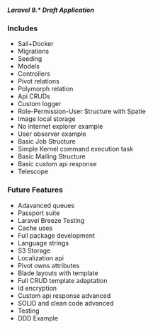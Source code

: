 ##### Laravel 9.* Draft Application

### Includes
* Sail+Docker
* Migrations
* Seeding
* Models
* Controllers
* Pivot relations
* Polymorph relation
* Api CRUDs
* Custom logger
* Role-Permission-User Structure with Spatie
* Image local storage
* No internet explorer example
* User observer example
* Basic Job Structure
* Simple Kernel command execution task
* Basic Mailing Structure
* Basic custom api response
* Telescope

### Future Features
* Adavanced queues
* Passport suite
* Laravel Breeze Testing
* Cache uses
* Full package development
* Language strings
* S3 Storage
* Localization api
* Pivot owns attributes
* Blade layouts with template
* Full CRUD template adaptation
* Id encryption
* Custom api response advanced
* SOLID and clean code advanced
* Testing
* DDD Example
